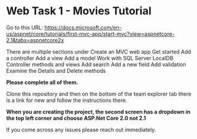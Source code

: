 # Web Task 1 - Movies Tutorial

Go to this URL: https://docs.microsoft.com/en-us/aspnet/core/tutorials/first-mvc-app/start-mvc?view=aspnetcore-2.1&tabs=aspnetcore2x

There are multiple sections under Create an MVC web app
Get started
Add a controller
Add a view
Add a model
Work with SQL Server LocalDB
Controller methods and views
Add search
Add a new field
Add validation
Examine the Details and Delete methods

**Please complete all of them.**

Clone this repository and then on the bottom of the team explorer tab there is a link for new and follow the instructions there.

**When you are creating the project, the second screen has a dropdown in the top left corner and choose ASP.Net Core 2.0 not 2.1**

If you come across any issues please reach out immediately.
